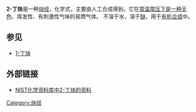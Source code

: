 **2-丁炔**是一种[炔烃](../Page/炔烃.md "wikilink")，化学式，主要由人工合成得到。它在[常温常压下是一种无色](https://zh.wikipedia.org/wiki/常温常压 "wikilink")、挥发性、有刺激性气味的易燃气体。
不溶于水，溶于[醚](../Page/醚.md "wikilink")。用于[有机合成](../Page/有机合成.md "wikilink")中。

## 参见

  - [1-丁炔](../Page/1-丁炔.md "wikilink")

## 外部链接

  - [NIST化学资料库中2-丁炔的资料](http://webbook.nist.gov/cgi/cbook.cgi?ID=C503173)

[Category:炔烃](https://zh.wikipedia.org/wiki/Category:炔烃 "wikilink")